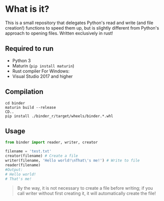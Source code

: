 # What is it?
This is a small repository that delegates Python's read and write (and file creation!) functions to speed them up, but is slightly different from Python's approach to opening files. Written exclusively in rust!

## Required to run
- Python 3
- Maturin (`pip install maturin`)
- Rust compiler
For Windows:
- Visual Studio 2017 and higher

## Compilation
```shell
cd binder
maturin build --release
CD..
pip install ./binder_r/target/wheels/binder.*.whl
```

## Usage
```python
from binder import reader, writer, creator

filename = 'test.txt'
creator(filename) # Create a file
writer(filename, 'Hello world!\nThat\'s me!') # Write to file
reader(filename)
#Output:
# Hello world!
# That's me!
```
<blockquote> By the way, it is not necessary to create a file before writing; if you call writer without first creating it, it will automatically create the file! </blockquote>